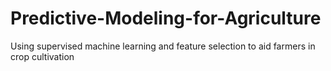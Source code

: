 # Predictive-Modeling-for-Agriculture
Using supervised machine learning and feature selection to aid farmers in crop cultivation
